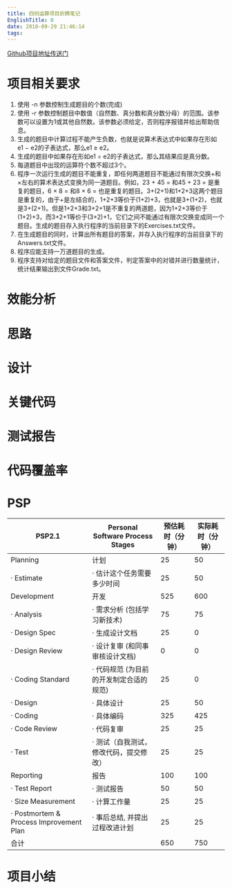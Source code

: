 ```yaml
---
title: 四则运算项目折腾笔记
EnglishTitle: 0
date: 2018-09-29 21:46:14
tags:
---
```

[Github项目地址传送门](https://github.com/hyzgh/arithmetic-problems-generator)


# 项目相关要求
1. 使用 -n 参数控制生成题目的个数(完成)
2. 使用 -r 参数控制题目中数值（自然数、真分数和真分数分母）的范围。该参数可以设置为1或其他自然数。该参数必须给定，否则程序报错并给出帮助信息。
2. 生成的题目中计算过程不能产生负数，也就是说算术表达式中如果存在形如e1 − e2的子表达式，那么e1 ≥ e2。
4. 生成的题目中如果存在形如e1 ÷ e2的子表达式，那么其结果应是真分数。
5. 每道题目中出现的运算符个数不超过3个。
6. 程序一次运行生成的题目不能重复，即任何两道题目不能通过有限次交换+和×左右的算术表达式变换为同一道题目。例如，23 + 45 = 和45 + 23 = 是重复的题目，6 × 8 = 和8 × 6 = 也是重复的题目。3+(2+1)和1+2+3这两个题目是重复的，由于+是左结合的，1+2+3等价于(1+2)+3，也就是3+(1+2)，也就是3+(2+1)。但是1+2+3和3+2+1是不重复的两道题，因为1+2+3等价于(1+2)+3，而3+2+1等价于(3+2)+1，它们之间不能通过有限次交换变成同一个题目。生成的题目存入执行程序的当前目录下的Exercises.txt文件。
7. 在生成题目的同时，计算出所有题目的答案，并存入执行程序的当前目录下的Answers.txt文件。
8. 程序应能支持一万道题目的生成。
9. 程序支持对给定的题目文件和答案文件，判定答案中的对错并进行数量统计， 统计结果输出到文件Grade.txt。

# 效能分析


# 思路


# 设计


# 关键代码


# 测试报告


# 代码覆盖率


# PSP
| PSP2.1                                  | Personal Software Process Stages        | 预估耗时（分钟） | 实际耗时（分钟） |
|-----------------------------------------|-----------------------------------------|------------------|------------------|
| Planning                                | 计划                                    |25                  |50                |
| · Estimate                              | · 估计这个任务需要多少时间              |25               |50              |
| Development                             | 开发                                    |525                  |600              |
| · Analysis                              | · 需求分析 (包括学习新技术)             |75               |75                  |
| · Design Spec                           | · 生成设计文档                          |25              |0                  |
| · Design Review                         | · 设计复审 (和同事审核设计文档)         |0              |0                |
| · Coding Standard                       | · 代码规范 (为目前的开发制定合适的规范) |25              |0                |
| · Design                                | · 具体设计                              |25                |50                |
| · Coding                                | · 具体编码                              |325               |425                  |
| · Code Review                           | · 代码复审                              |25                  |25                  |
| · Test                                  | · 测试（自我测试，修改代码，提交修改）  |25                  |25                  |
| Reporting                               | 报告                                    |100              |100                  |
| · Test Report                           | · 测试报告                              |50                  |50                  |
| · Size Measurement                      | · 计算工作量                            |25                  |25                  |
| · Postmortem & Process Improvement Plan | · 事后总结, 并提出过程改进计划          |25                  |25                  |
| 合计                                    |                                         |650                  |750                  |

# 项目小结


